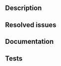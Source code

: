 <!--
Example Title: [BugFix] Fixed bugged behaviour of YARF load config

Pick one of the following:
- Infra: Your change only includes documentation, comments or github actions
- BugFix: Your change fixes a bug
- New: Your change is a new backward compatible feature, a new test/test plan/test inclusion
- Breaking: Your change breaks backward compatibility

Signed commits are required.

The default merge method of this repository is Squash and Merge, please add a comment if Merge Commit is preferred.
-->

## Description

<!--
Describe your changes here:

- What's the problem solved (briefly, since the issue is where this is elaborated in more detail).
- Introduce your implementation approach in a way that helps reviewing it well.
- Alert the reviewer of any changes that involve data persistence: present examples of file format changes as part of the PR description (e.g. new fields of data stored in unit or submission output).
-->

## Resolved issues

<!--
Note the Jira and GitHub issue(s) resolved by this PR (`Fixes|Resolves ...`).
Make sure that the linked issue titles & descriptions are also up to date.
-->

## Documentation

<!--
Please make sure that...
- Documentation impacted by the changes is up to date (becomes so, remains so).
  - Documentation in the repository, including contribution guidelines.
  - Process documentation outside the repository.
- Tests are included for the changed functionality in this PR. If to be merged without tests, please elaborate why.
- When breaking changes and other key changes are introduced, the PR having been merged should be broadcast (in demo sessions, IM, Discourse) with relevant references to documentation. This is an opportunity to gather feedback and confirm that the changes and how they are documented are understood.
-->

## Tests

<!--
- How was this PR tested? Please provide steps to follow so that the reviewer(s) can test on their end.
- Please provide a list of what tests were run and on what platform/configuration.
- Remember to check the test coverage of your PR as described in CONTRIBUTING.md
-->
